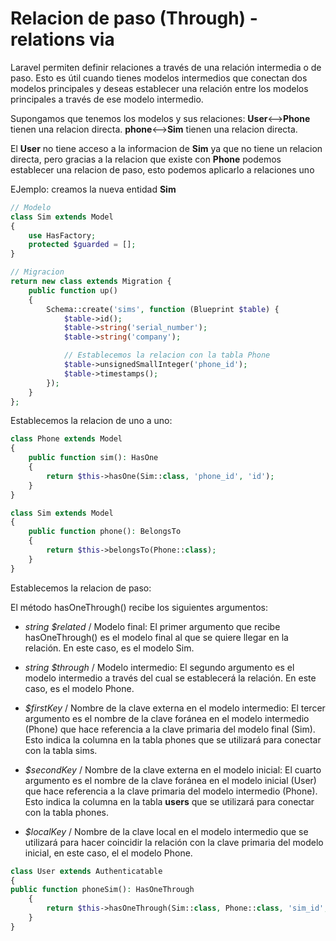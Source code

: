 # Relacion de paso (Through) - relations via

Laravel permiten definir relaciones a través de una relación intermedia o de paso. Esto es útil cuando tienes modelos intermedios que conectan dos modelos principales y deseas establecer una relación entre los modelos principales a través de ese modelo intermedio.

Supongamos que tenemos los modelos y sus relaciones:
**User**<-->**Phone** tienen una relacion directa.
**phone**<-->**Sim** tienen una relacion directa.

El **User** no tiene acceso a la informacion de **Sim** ya que no tiene un relacion directa, pero gracias a la relacion que existe con **Phone** podemos establecer una relacion de paso, esto podemos aplicarlo a relaciones uno

EJemplo: creamos la nueva entidad **Sim**

```php
// Modelo
class Sim extends Model
{
    use HasFactory;
    protected $guarded = [];
}

// Migracion
return new class extends Migration {
    public function up()
    {
        Schema::create('sims', function (Blueprint $table) {
            $table->id();
            $table->string('serial_number');
            $table->string('company');

            // Establecemos la relacion con la tabla Phone
            $table->unsignedSmallInteger('phone_id');
            $table->timestamps();
        });
    }
};
```

Establecemos la relacion de uno a uno:

```php
class Phone extends Model
{
    public function sim(): HasOne
    {
        return $this->hasOne(Sim::class, 'phone_id', 'id');
    }
}

class Sim extends Model
{
    public function phone(): BelongsTo
    {
        return $this->belongsTo(Phone::class);
    }
}
```

Establecemos la relacion de paso:

El método hasOneThrough() recibe los siguientes argumentos:

- _string $related_ / Modelo final: El primer argumento que recibe hasOneThrough() es el modelo final al que se quiere llegar en la relación. En este caso, es el modelo Sim.

- _string $through_ / Modelo intermedio: El segundo argumento es el modelo intermedio a través del cual se establecerá la relación. En este caso, es el modelo Phone.

- _$firstKey_ / Nombre de la clave externa en el modelo intermedio: El tercer argumento es el nombre de la clave foránea en el modelo intermedio (Phone) que hace referencia a la clave primaria del modelo final (Sim). Esto indica la columna en la tabla phones que se utilizará para conectar con la tabla sims.

- _$secondKey_ / Nombre de la clave externa en el modelo inicial: El cuarto argumento es el nombre de la clave foránea en el modelo inicial (User) que hace referencia a la clave primaria del modelo intermedio (Phone). Esto indica la columna en la tabla **users** que se utilizará para conectar con la tabla phones.

- _$localKey_ / Nombre de la clave local en el modelo intermedio que se utilizará para hacer coincidir la relación con la clave primaria del modelo inicial, en este caso, el el modelo Phone.

```php
class User extends Authenticatable
{
public function phoneSim(): HasOneThrough
    {
        return $this->hasOneThrough(Sim::class, Phone::class, 'sim_id', 'phone_id', 'id');
    }
}
```
